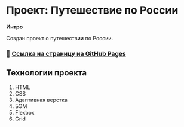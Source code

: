 # Проект: Путешествие по России

**Интро**

Создан проект о путешествии по России.
### :link: [Ссылка на страницу на GitHub Pages](https://dmitryzhur.github.io/russian-travel/)

## Технологии проекта
1. HTML
2. CSS
3. Адаптивная верстка
4. БЭМ
5. Flexbox
6. Grid
